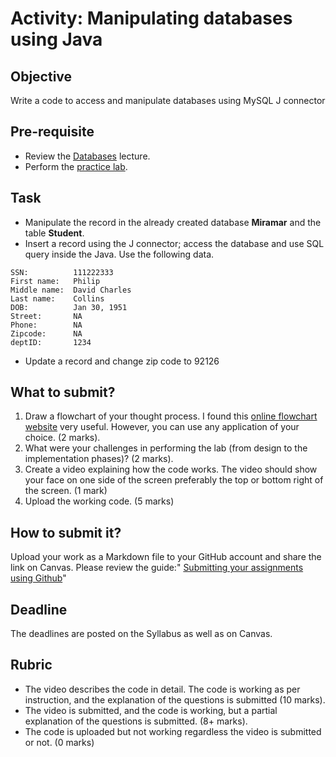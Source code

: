 # Activity: Manipulating databases using Java

## Objective

Write a code to access and manipulate databases using MySQL J connector

## Pre-requisite

- Review the [Databases](https://htmlpreview.github.io/?https://github.com/d-khan/java/blob/main/databases/Lecture.html) lecture.
- Perform the [practice lab](https://github.com/d-khan/java/blob/main/databases/Practice-lab.md).

## Task
- Manipulate the record in the already created database __Miramar__ and the table __Student__.
- Insert a record using the J connector; access the database and use SQL query inside the Java. Use the following data.
```
SSN:          111222333
First name:   Philip
Middle name:  David Charles
Last name:    Collins
DOB:          Jan 30, 1951
Street:       NA
Phone:        NA
Zipcode:      NA
deptID:       1234
```
- Update a record and change zip code to 92126

## What to submit?
  
1. Draw a flowchart of your thought process. I found this [online flowchart website](http://www.draw.io) very useful. However, you can use any application of your choice. (2 marks).
2. What were your challenges in performing the lab (from design to the implementation phases)? (2 marks).  
3. Create a video explaining how the code works. The video should show your face on one side of the screen preferably the top or bottom right of the screen. (1 mark)
4. Upload the working code. (5 marks)

## How to submit it?

Upload your work as a Markdown file to your GitHub account and share the link on Canvas. Please review the guide:"
[Submitting your assignments using Github](https://sdccd-edu.zoom.us/rec/share/SVvlngcEn-7CaNI8FvwEVJ5ulLp4sxpqN9hnCYvXeHHcls2e0TBlU47uATNklUf-.yX4fsJjsU2nuLGeX?startTime=1725121532000)"

## Deadline

The deadlines are posted on the Syllabus as well as on Canvas.

## Rubric

- The video describes the code in detail. The code is working as per instruction, and the explanation of the questions is submitted (10 marks).  
- The video is submitted, and the code is working, but a partial explanation of the questions is submitted. (8+ marks).  
- The code is uploaded but not working regardless the video is submitted or not. (0 marks)
